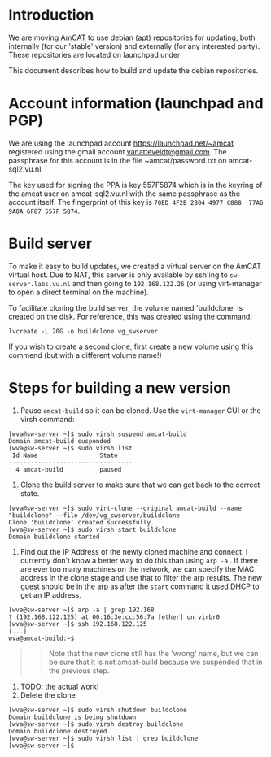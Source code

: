 # Introduction #

We are moving AmCAT to use debian (apt) repositories for updating, both internally (for our 'stable' version) and externally (for any interested party). These repositories are located on launchpad under

This document describes how to build and update the debian repositories.

# Account information (launchpad and PGP) #

We are using the launchpad account https://launchpad.net/~amcat registered using the gmail account vanatteveldt@gmail.com. The passphrase for this account is in the file ~amcat/password.txt on amcat-sql2.vu.nl.

The key used for signing the PPA is key 557F5874 which is in the keyring of the amcat user on amcat-sql2.vu.nl with the same passphrase as the account itself. The fingerprint of this key is `70ED 4F2B 2804 4977 C888  77A6 9A8A 6F87 557F 5874`.

# Build server #

To make it easy to build updates, we created a virtual server on the AmCAT virtual host. Due to NAT, this server is only available by ssh'ing to `sw-server.labs.vu.nl` and then going to `192.168.122.26` (or using virt-manager to open a direct terminal on the machine).

To facilitate cloning the build server, the volume named 'buildclone' is created on the disk. For reference, this was created using the command:

```
lvcreate -L 20G -n buildclone vg_swserver
```

If you wish to create a second clone, first create a new volume using this commend (but with a different volume name!)

# Steps for building a new version #
  1. Pause `amcat-build` so it can be cloned. Use the `virt-manager` GUI or the virsh command:
```
[wva@sw-server ~]$ sudo virsh suspend amcat-build
Domain amcat-build suspended
[wva@sw-server ~]$ sudo virsh list
 Id Name                 State
----------------------------------
  4 amcat-build          paused
```
  1. Clone the build server to make sure that we can get back to the correct state.
```
[wva@sw-server ~]$ sudo virt-clone --original amcat-build --name "buildclone" --file /dev/vg_swserver/buildclone
Clone 'buildclone' created successfully.
[wva@sw-server ~]$ sudo virsh start buildclone
Domain buildclone started
```
  1. Find out the IP Address of the newly cloned machine and connect. I currently don't know a better way to do this than using `arp -a` . If there are ever too many machines on the network, we can specify the MAC address in the clone stage and use that to filter the arp results. The new guest should be in the arp as after the `start` command it used DHCP to get an IP address.
```
[wva@sw-server ~]$ arp -a | grep 192.168
? (192.168.122.125) at 00:16:3e:cc:56:7a [ether] on virbr0
[wva@sw-server ~]$ ssh 192.168.122.125
[...]
wva@amcat-build:~$     
```
> > Note that the new clone still has the 'wrong' name, but we can be sure that it is not amcat-build because we suspended that in the previous step.
  1. TODO: the actual work!
  1. Delete the clone
```
[wva@sw-server ~]$ sudo virsh shutdown buildclone
Domain buildclone is being shutdown
[wva@sw-server ~]$ sudo virsh destroy buildclone
Domain buildclone destroyed
[wva@sw-server ~]$ sudo virsh list | grep buildclone
[wva@sw-server ~]$
```